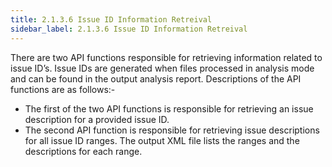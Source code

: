 ```yaml
---
title: 2.1.3.6 Issue ID Information Retreival
sidebar_label: 2.1.3.6 Issue ID Information Retreival
---
```


There are two API functions responsible for retrieving information related to issue ID’s. Issue IDs are generated when files processed in analysis mode and can be found in the output analysis report. Descriptions of the API functions are as follows:-

 - The first of the two API functions is responsible for retrieving an issue description for a provided issue ID.
 - The second API function is responsible for retrieving issue descriptions for all issue ID ranges. The output XML file lists the ranges and the descriptions for each range.